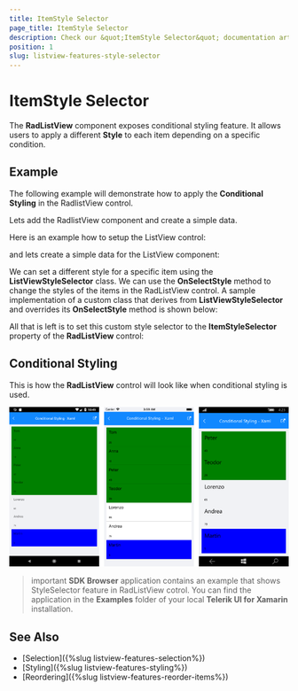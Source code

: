 ```yaml
---
title: ItemStyle Selector
page_title: ItemStyle Selector
description: Check our &quot;ItemStyle Selector&quot; documentation article for Telerik ListView for Xamarin control.
position: 1
slug: listview-features-style-selector
---
```


# ItemStyle Selector

The **RadListView** component exposes conditional styling feature. It allows users to apply a different **Style** to each item depending on a specific condition. 


## Example

The following example will demonstrate how to apply the **Conditional Styling** in the RadlistView control.

Lets add the RadlistView component and create a simple data.

Here is an example how to setup the ListView control:

<snippet id='listview-gettingstarted-listview-xaml'/>
<snippet id='listview-gettingstarted-listview-csharp'/>

and lets create a simple data for the ListView component:

<snippet id='listview-styleselector-source'/>

We can set a different style for a specific item using the **ListViewStyleSelector** class. We can use the **OnSelectStyle** method to change the styles of the items in the RadListView control. A sample implementation of a custom class that derives from **ListViewStyleSelector** and overrides its **OnSelectStyle** method is shown below: 

<snippet id='listview-features-onselectstyle'/>

All that is left is to set this custom style selector to the **ItemStyleSelector** property of the **RadListView** control:

<snippet id='listview-features-set-custom-styleselector'/>

## Conditional Styling

This is how the **RadListView** control will look like when conditional styling is used.

![StyleSelector](../images/listview-features-style-selector.png "Style Selector")

>important **SDK Browser** application contains an example that shows StyleSelector feature in RadListView cotrol. You can find the application in the **Examples** folder of your local **Telerik UI for Xamarin** installation.

## See Also

- [Selection]({%slug listview-features-selection%})
- [Styling]({%slug listview-features-styling%})
- [Reordering]({%slug listview-features-reorder-items%})
